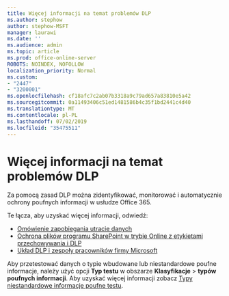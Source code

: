 ```yaml
---
title: Więcej informacji na temat problemów DLP
ms.author: stephow
author: stephow-MSFT
manager: laurawi
ms.date: ''
ms.audience: admin
ms.topic: article
ms.prod: office-online-server
ROBOTS: NOINDEX, NOFOLLOW
localization_priority: Normal
ms.custom:
- "2447"
- "3200001"
ms.openlocfilehash: cf18afc7c2ab07b3318a9c79ad657a83810e5a42
ms.sourcegitcommit: 0a11493406c51ed1481586b4c35f1bd2441c4d40
ms.translationtype: MT
ms.contentlocale: pl-PL
ms.lasthandoff: 07/02/2019
ms.locfileid: "35475511"
---
```

# <a name="more-info-about-dlp-issues"></a>Więcej informacji na temat problemów DLP

Za pomocą zasad DLP można zidentyfikować, monitorować i automatycznie ochrony poufnych informacji w usłudze Office 365. 

Te łącza, aby uzyskać więcej informacji, odwiedź:

- [Omówienie zapobiegania utracie danych](https://docs.microsoft.com/en-us/office365/securitycompliance/data-loss-prevention-policies)
- [Ochrona plików programu SharePoint w trybie Online z etykietami przechowywania i DLP](https://docs.microsoft.com/en-us/office365/securitycompliance/protect-sharepoint-online-files-with-office-365-labels-and-dlp)
- [Układ DLP i zespoły pracowników firmy Microsoft](https://docs.microsoft.com/en-us/office365/securitycompliance/dlp-microsoft-teams)

Aby przetestować danych o typie wbudowane lub niestandardowe poufne informacje, należy użyć opcji **Typ testu** w obszarze **Klasyfikacje** > **typów poufnych informacji**. Aby uzyskać więcej informacji zobacz [Typy niestandardowe informacje poufne testu](https://docs.microsoft.com/en-us/office365/securitycompliance/create-a-custom-sensitive-information-type#test-custom-sensitive-information-types-in-the-security--compliance-center).